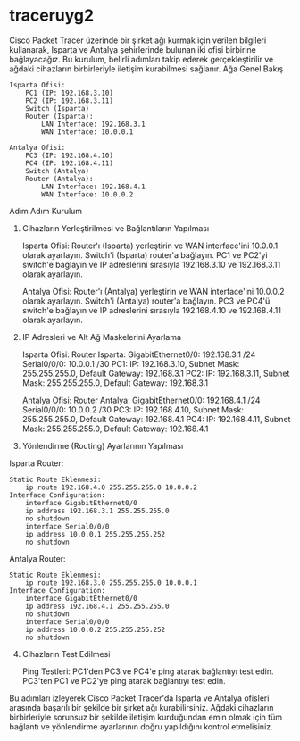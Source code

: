 # traceruyg2
Cisco Packet Tracer üzerinde bir şirket ağı kurmak için verilen bilgileri kullanarak, Isparta ve Antalya şehirlerinde bulunan iki ofisi birbirine bağlayacağız. Bu kurulum, belirli adımları takip ederek gerçekleştirilir ve ağdaki cihazların birbirleriyle iletişim kurabilmesi sağlanır.
Ağa Genel Bakış

    Isparta Ofisi:
        PC1 (IP: 192.168.3.10)
        PC2 (IP: 192.168.3.11)
        Switch (Isparta)
        Router (Isparta):
            LAN Interface: 192.168.3.1
            WAN Interface: 10.0.0.1

    Antalya Ofisi:
        PC3 (IP: 192.168.4.10)
        PC4 (IP: 192.168.4.11)
        Switch (Antalya)
        Router (Antalya):
            LAN Interface: 192.168.4.1
            WAN Interface: 10.0.0.2

Adım Adım Kurulum
1. Cihazların Yerleştirilmesi ve Bağlantıların Yapılması

    Isparta Ofisi:
        Router'ı (Isparta) yerleştirin ve WAN interface'ini 10.0.0.1 olarak ayarlayın.
        Switch'i (Isparta) router'a bağlayın.
        PC1 ve PC2'yi switch'e bağlayın ve IP adreslerini sırasıyla 192.168.3.10 ve 192.168.3.11 olarak ayarlayın.

    Antalya Ofisi:
        Router'ı (Antalya) yerleştirin ve WAN interface'ini 10.0.0.2 olarak ayarlayın.
        Switch'i (Antalya) router'a bağlayın.
        PC3 ve PC4'ü switch'e bağlayın ve IP adreslerini sırasıyla 192.168.4.10 ve 192.168.4.11 olarak ayarlayın.

2. IP Adresleri ve Alt Ağ Maskelerini Ayarlama

    Isparta Ofisi:
        Router Isparta:
            GigabitEthernet0/0: 192.168.3.1 /24
            Serial0/0/0: 10.0.0.1 /30
        PC1: IP: 192.168.3.10, Subnet Mask: 255.255.255.0, Default Gateway: 192.168.3.1
        PC2: IP: 192.168.3.11, Subnet Mask: 255.255.255.0, Default Gateway: 192.168.3.1

    Antalya Ofisi:
        Router Antalya:
            GigabitEthernet0/0: 192.168.4.1 /24
            Serial0/0/0: 10.0.0.2 /30
        PC3: IP: 192.168.4.10, Subnet Mask: 255.255.255.0, Default Gateway: 192.168.4.1
        PC4: IP: 192.168.4.11, Subnet Mask: 255.255.255.0, Default Gateway: 192.168.4.1

3. Yönlendirme (Routing) Ayarlarının Yapılması

Isparta Router:

    Static Route Eklenmesi:
        ip route 192.168.4.0 255.255.255.0 10.0.0.2
    Interface Configuration:
        interface GigabitEthernet0/0
        ip address 192.168.3.1 255.255.255.0
        no shutdown
        interface Serial0/0/0
        ip address 10.0.0.1 255.255.255.252
        no shutdown

Antalya Router:

    Static Route Eklenmesi:
        ip route 192.168.3.0 255.255.255.0 10.0.0.1
    Interface Configuration:
        interface GigabitEthernet0/0
        ip address 192.168.4.1 255.255.255.0
        no shutdown
        interface Serial0/0/0
        ip address 10.0.0.2 255.255.255.252
        no shutdown

4. Cihazların Test Edilmesi

    Ping Testleri:
        PC1'den PC3 ve PC4'e ping atarak bağlantıyı test edin.
        PC3'ten PC1 ve PC2'ye ping atarak bağlantıyı test edin.

Bu adımları izleyerek Cisco Packet Tracer'da Isparta ve Antalya ofisleri arasında başarılı bir şekilde bir şirket ağı kurabilirsiniz. Ağdaki cihazların birbirleriyle sorunsuz bir şekilde iletişim kurduğundan emin olmak için tüm bağlantı ve yönlendirme ayarlarının doğru yapıldığını kontrol etmelisiniz.
